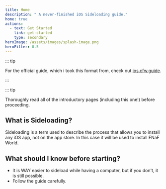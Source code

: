 ```yaml
---
title: Home
description: " A never-finished iOS Sideloading guide."
home: true
actions:
  - text: Get Started
    link: get-started
    type: secondary
heroImage: /assets/images/splash-image.png
heroFilter: 0.5
---
```


::: tip

For the official guide, which i took this format from, check out [ios.cfw.guide](https://ios.cfw.guide).

:::

::: tip

Thoroughly read all of the introductory pages (including this one!) before proceeding.


## What is Sideloading?

Sideloading is a term used to describe the process that allows you to install any iOS app, not on the app store. In this case it will be used to install FNaF World.


## What should I know before starting?


- It is WAY easier to sideload while having a computer, but if you don't, it is still possible.
- Follow the guide carefully.
